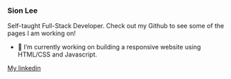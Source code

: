 ### Sion Lee

Self-taught Full-Stack Developer. Check out my Github to see some of the pages I am working on!
- 🔭 I’m currently working on building a responsive website using HTML/CSS and Javascript.

[My linkedin](https://www.linkedin.com/in/sion-lee-lnkdin/)
<!--
**sionara/sionara** is a ✨ _special_ ✨ repository because its `README.md` (this file) appears on your GitHub profile.

Here are some ideas to get you started:

- 🔭 I’m currently working on ...
- 🌱 I’m currently learning ...
- 👯 I’m looking to collaborate on ...
- 🤔 I’m looking for help with ...
- 💬 Ask me about ...
- 📫 How to reach me: ...
- 😄 Pronouns: ...
- ⚡ Fun fact: ...
-->
